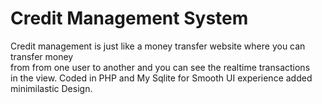 # Credit Management System
Credit management is just like a money transfer website where you can transfer money <br>from from one user to another and you can see the realtime transactions<br> in the view. Coded in PHP and My Sqlite for Smooth UI experience added minimilastic Design.
